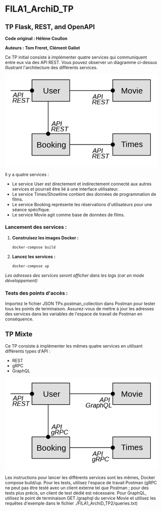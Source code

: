 # FILA1_ArchiD_TP

## TP Flask, REST, and OpenAPI

**Code original : Hélène Coullon**

**Auteurs : Tom Freret, Clément Galiot**

Ce TP initial consiste à implémenter quatre services qui communiquent entre eux via des API REST. Vous pouvez observer un diagramme ci-dessus illustrant l'architecture des différents services.

![Architecture des services TP1](./archi1.png 'Codey, la mascotte de Codecademy')

Il y a quatre services :
- Le service User est directement et indirectement connecté aux autres services et pourrait être lié à une interface utilisateur.
- Le service Times/Showtime contient des données de programmation de films.
- Le service Booking représente les réservations d'utilisateurs pour une séance spécifique.
- Le service Movie agit comme base de données de films.

### Lancement des services :

1. **Construisez les images Docker :**
   ```bash
   docker-compose build
   ```

2. **Lancez les services :**
   ```bash
   docker-compose up
   ```

_Les adresses des services seront afficher dans les logs (car en mode développement)_

### Tests des points d'accès :

Importez le fichier JSON TPx.postman_collection dans Postman pour tester tous les points de terminaison. Assurez-vous de mettre à jour les adresses des services dans les variables de l'espace de travail de Postman en conséquence.

## TP Mixte

Ce TP consiste à implémenter les mêmes quatre services en utilisant différents types d'API :
- REST
- gRPC
- GraphQL

![Architecture des services TP2](./archi2.png 'Codey, la mascotte de Codecademy')

Les instructions pour lancer les différents services sont les mêmes, Docker compose build/up. Pour les tests, utilisez l'espace de travail Postman (gRPC ne peut pas être testé avec un client externe tel que Postman ; pour des tests plus précis, un client de test dédié est nécessaire. Pour GraphQL, utilisez le point de terminaison GET /graphql du service Movie et utilisez les requêtes d'exemple dans le fichier ./FILA1_ArchiD_TP2/queries.txt)
